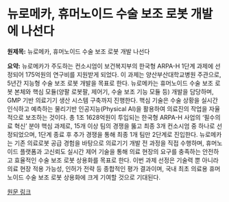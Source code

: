 # 뉴로메카, 휴머노이드 수술 보조 로봇 개발에 나선다

**원제목:** 뉴로메카, 휴머노이드 수술 보조 로봇 개발 나선다

**요약:** 뉴로메카가 주도하는 컨소시엄이 보건복지부의 한국형 ARPA-H 1단계 과제에 선정되어 175억원의 연구비를 지원받게 되었다.  이 과제는 양산부산대학교병원 주관으로, 5년간 지능형 수술 보조 로봇 개발을 목표로 한다.  뉴로메카는 휴머노이드 수술 보조 로봇 본체와 핵심 모듈(양팔 로봇팔, 제어기, 수술 보조 기능 모듈 등) 개발을 담당하며, GMP 기반 의료기기 생산 시스템 구축까지 진행한다.  핵심 기술은 수술 상황을 실시간 인식하고 예측하는 물리기반 인공지능(Physical AI)을 활용하여 의료진의 작업을 자율적으로 보조하는 것이다.  총 1조 1628억원이 투입되는 한국형 ARPA-H 사업의 ‘필수의료 혁신’ 분야 핵심 과제로,  15개 이상 팀의 경쟁을 뚫고 최종 3개 컨소시엄 중 하나로 선정되었으며, 1단계 종료 후 추가 경쟁을 통해 최종 1개 팀만 2단계로 진입한다.  뉴로메카는 기존 의료로봇 공급 경험을 바탕으로 의료기기 개발 전 과정을 직접 수행하며,  휴머노이드 플랫폼과 고신뢰도 실시간 제어 기술을 통해 의료 현장의 요구를 충족하는 안전하고 효율적인 수술 보조 로봇 상용화를 목표로 한다.  이번 과제 선정은 기술력 뿐 아니라 의료 현장 적용 가능성, 인허가 전략 등 종합적인 평가 결과이며,  국내 최초 의료용 휴머노이드 수술 보조 로봇 상용화에 크게 기여할 것으로 기대된다.

[원문 링크](https://www.irobotnews.com/news/articleView.html?idxno=41369)
